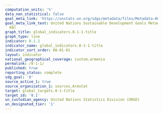```yaml
---
computation_units: '%'
data_non_statistical: false
goal_meta_link: 'https://unstats.un.org/sdgs/metadata/files/Metadata-08-01-01.pdf '
goal_meta_link_text: United Nations Sustainable Development Goals Metadata (PDF 232
  KB)
graph_title: global_indicators.8-1-1-title
graph_type: line
indicator: 8.1.1
indicator_name: global_indicators.8-1-1-title
indicator_sort_order: 08-01-01
layout: indicator
national_geographical_coverage: custom.armenia
permalink: /8-1-1/
published: true
reporting_status: complete
sdg_goal: '8'
source_active_1: true
source_organisation_1: sources.Armstat
target: global_targets.8-1-title
target_id: '8.1'
un_custodian_agency: United Nations Statistics Division (UNSD)
un_designated_tier: '1'
---
```

